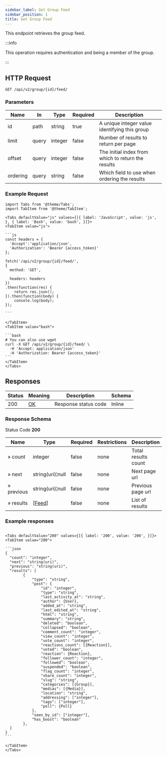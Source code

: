 ```yaml
---
sidebar_label: Get Group Feed
sidebar_position: 1
title: Get Group Feed
---
```


This endpoint retrieves the group feed.

:::info

This operation requires authentication and being a member of the group.

:::

## HTTP Request

`GET /api/v2/group/{id}/feed/`

### Parameters

| Name     | In    | Type    | Required | Description                                        |
|----------|-------|---------|----------|----------------------------------------------------|
| id       | path  | string  | true     | A unique integer value identifying this group      |
| limit    | query | integer | false    | Number of results to return per page               |
| offset   | query | integer | false    | The initial index from which to return the results |
| ordering | query | string  | false    | Which field to use when ordering the results       |

### Example Request

````mdx-code-block
import Tabs from '@theme/Tabs';
import TabItem from '@theme/TabItem';

<Tabs defaultValue="js" values={[{ label: 'JavaScript', value: 'js', }, { label: 'Bash', value: 'bash', }]}>
<TabItem value="js">

```js
const headers = {
  'Accept':'application/json',
  'Authorization': 'Bearer {access_token}'
};

fetch('/api/v2/group/{id}/feed/',
{
  method: 'GET',

  headers: headers
})
.then(function(res) {
    return res.json();
}).then(function(body) {
    console.log(body);
});

```

</TabItem>
<TabItem value="bash">

```bash
# You can also use wget
curl -X GET /api/v2/group/{id}/feed/ \
  -H 'Accept: application/json'
  -H 'Authorization: Bearer {access_token}'
```
</TabItem>
</Tabs>
````

## Responses

|Status|Meaning|Description|Schema|
|---|---|---|---|
|200|[OK](https://tools.ietf.org/html/rfc7231#section-6.3.1)|Response status code|Inline|

### Response Schema

Status Code **200**

|Name|Type|Required|Restrictions|Description|
|---|---|---|---|---|
|» count|integer|false|none|Total results count|
|» next|string(uri)¦null|false|none|Next page url|
|» previous|string(uri)¦null|false|none|Previous page url|
|» results|[[Feed](/docs/apireference/v2/schemas/feed)]|false|none|List of results|



### Example responses


````mdx-code-block

<Tabs defaultValue="200" values={[{ label: '200', value: '200', }]}>
<TabItem value="200">

```json
{
  "count": "integer",
  "next": "string(uri)",
  "previous": "string(uri)",
  "results": [
        {
            "type": "string",
            "post": {
                "id": "integer",
                "type": "string",
                "last_activity_at": "string",
                "author": {User},
                "added_at": "string",
                "last_edited_at": "string",
                "html": "string",
                "summary": "string",
                "deleted": "boolean",
                "collapsed": "boolean",
                "comment_count": "integer",
                "view_count": "integer",
                "vote_count": "integer",
                "reactions_count": [{Reaction}],
                "voted": "boolean",
                "reaction": {Reaction},
                "follower_count": "integer",
                "followed": "boolean",
                "suspended": "boolean",
                "flag_count": "integer",
                "share_count": "integer",
                "slug": "string",
                "categories": [{Group}],
                "medias": [{Media}],
                "location": "string",
                "addressing": ["integer"],
                "tags": ["integer"],
                "poll": {Poll}
            },
            "seen_by_id": ["integer"],
            "has_boost": "boolean"
        },
  ]
}
```

</TabItem>
</Tabs>
````




